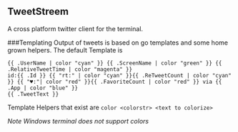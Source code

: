 TweetStreem
---

A cross platform twitter client for the terminal.

###Templating
Output of tweets is based on go templates and some home grown helpers.
The default Template is

```
{{ .UserName | color "cyan" }} {{ .ScreenName | color "green" }} {{ .RelativeTweetTime | color "magenta" }}
id:{{ .Id }} {{ "rt:" | color "cyan" }}{{ .ReTweetCount | color "cyan" }} {{ "♥:"| color "red" }}{{ .FavoriteCount | color "red" }} via {{ .App | color "blue" }}
{{ .TweetText }}

```

Template Helpers that exist are
`color <colorstr> <text to colorize>`

*Note Windows terminal does not support colors*